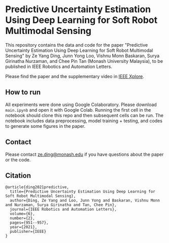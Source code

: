 # Predictive Uncertainty Estimation Using Deep Learning for Soft Robot Multimodal Sensing

This repository contains the data and code for the paper "Predictive Uncertainty Estimation Using Deep Learning for Soft Robot Multimodal Sensing" by Ze Yang Ding, Junn Yong Loo, Vishnu Monn Baskaran, Surya Girinatha Nurzaman, and Chee Pin Tan (Monash University Malaysia), to be published in IEEE Robotics and Automation Letters.

Please find the paper and the supplementary video in [IEEE Xplore](https://ieeexplore.ieee.org/document/9343717).

## How to run

All experiments were done using Google Colaboratory. Please download `main.ipynb` and open it with Google Colab. Running the first cell in the notebook should clone this repo and then subsequent cells can be run. The notebook includes data preprocessing, model training + testing, and codes to generate some figures in the paper.

## Contact
Please contact ze.ding@monash.edu if you have questions about the paper or the code.

## Citation
```
@article{ding2021predictive,
  title={Predictive Uncertainty Estimation Using Deep Learning for Soft Robot Multimodal Sensing},
  author={Ding, Ze Yang and Loo, Junn Yong and Baskaran, Vishnu Monn and Nurzaman, Surya Girinatha and Tan, Chee Pin},
  journal={IEEE Robotics and Automation Letters},
  volume={6},
  number={2},
  pages={951--957},
  year={2021},
  publisher={IEEE}
}
```

